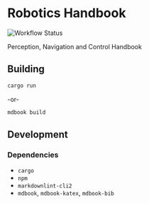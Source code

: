 # Robotics Handbook

![Workflow Status](https://github.com/mitchelldscott/robotics-handbook/actions/workflows/mdbook.yml/badge.svg)

Perception, Navigation and Control Handbook

## Building

```rust
cargo run
```

-or-

```rust
mdbook build
```

## Development

### Dependencies

* `cargo`
* `npm`
* `markdownlint-cli2`
* `mdbook`, `mdbook-katex`, `mdbook-bib`
